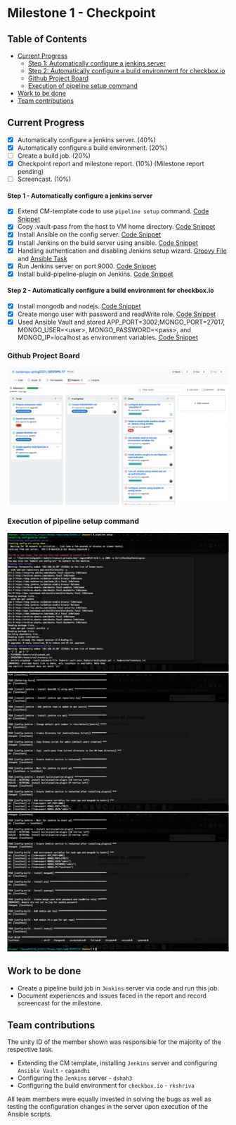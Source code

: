 # Milestone 1 - Checkpoint

## Table of Contents

* [Current Progress](#current-progress)
    - [Step 1: Automatically configure a jenkins server](#step-1---automatically-configure-a-jenkins-server)
    - [Step 2: Automatically configure a build environment for checkbox.io](#step-2---automatically-configure-a-build-environment-for-checkboxio)
    + [Github Project Board](#github-project-board)
    + [Execution of pipeline setup command](#execution-of-pipeline-setup-command)
* [Work to be done](#work-to-be-done)
* [Team contributions](#team-contributions)

## Current Progress

* [x] Automatically configure a jenkins server. (40%)
* [x] Automatically configure a build environment. (20%)
* [ ] Create a build job. (20%)
* [x] Checkpoint report and milestone report. (10%) (Milestone report pending)
* [ ] Screencast. (10%)

#### Step 1 - Automatically configure a jenkins server
* [x] Extend CM-template code to use `pipeline setup` command. [Code Snippet](commands/setup.js#L32-L48)
* [x] Copy .vault-pass from the host to VM home directory. [Code Snippet](cm/roles/config-jenkins/tasks/main.yml#L25-L29)
* [x] Install Ansible on the config server. [Code Snippet](cm/server-init.sh)
* [x] Install Jenkins on the build server using ansible. [Code Snippet](cm/roles/install-jenkins/tasks/main.yml)
* [x] Handling authentication and disabling Jenkins setup wizard. [Groovy File](cm/roles/config-jenkins/templates/basic-security.groovy) and [Ansible Task](cm/roles/config-jenkins/tasks/main.yml#L9-L23)
* [x] Run Jenkins server on port 9000. [Code Snippet](cm/roles/config-jenkins/tasks/main.yml#L2-L7)
* [x] Install build-pipeline-plugin on Jenkins. [Code Snippet](cm/roles/config-jenkins/tasks/main.yml#L52-L62)

#### Step 2 - Automatically configure a build environment for checkbox.io
* [x] Install mongodb and nodejs. [Code Snippet](cm/roles/config-build/tasks/main.yml)
* [x] Create mongo user with password and readWrite role. [Code Snippet](cm/roles/config-build/tasks/main.yml#L28-L35)
* [x] Used Ansible Vault and stored APP_PORT=3002,MONGO_PORT=27017, MONGO_USER=\<user>, MONGO_PASSWORD=\<pass>, and MONGO_IP=localhost as environment variables. [Code Snippet](cm/roles/config-build/tasks/main.yml#L2-L6)

### Github Project Board

![pipe 1](imgs/project_board.png)

### Execution of pipeline setup command

![pipe 1](imgs/pipe1.png)
![pipe 2](imgs/pipe2.png)
![pipe 3](imgs/pipe3.png)


## Work to be done

* Create a pipeline build job in `Jenkins` server via code and run this job.
* Document experiences and issues faced in the report and record screencast for the milestone.

## Team contributions

The unity ID of the member shown was responsible for the majority of the respective task.
* Extending the CM template, installing `Jenkins` server and configuring `Ansible Vault` - `cagandhi`
* Configuring the `Jenkins` server - `dshah3`
* Configuring the build environment for `checkbox.io` - `rkshriva`

All team members were equally invested in solving the bugs as well as testing the configuration changes in the server upon execution of the Ansible scripts.
